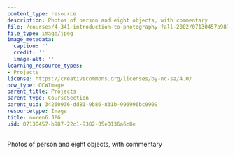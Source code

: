 ```yaml
---
content_type: resource
description: Photos of person and eight objects, with commentary
file: /courses/4-341-introduction-to-photography-fall-2002/07130457b98722c1938205e0136a6c8e_noren6.JPG
file_type: image/jpeg
image_metadata:
  caption: ''
  credit: ''
  image-alt: ''
learning_resource_types:
- Projects
license: https://creativecommons.org/licenses/by-nc-sa/4.0/
ocw_type: OCWImage
parent_title: Projects
parent_type: CourseSection
parent_uid: 34260936-dd81-9b86-831b-996996bc9909
resourcetype: Image
title: noren6.JPG
uid: 07130457-b987-22c1-9382-05e0136a6c8e
---
```

Photos of person and eight objects, with commentary